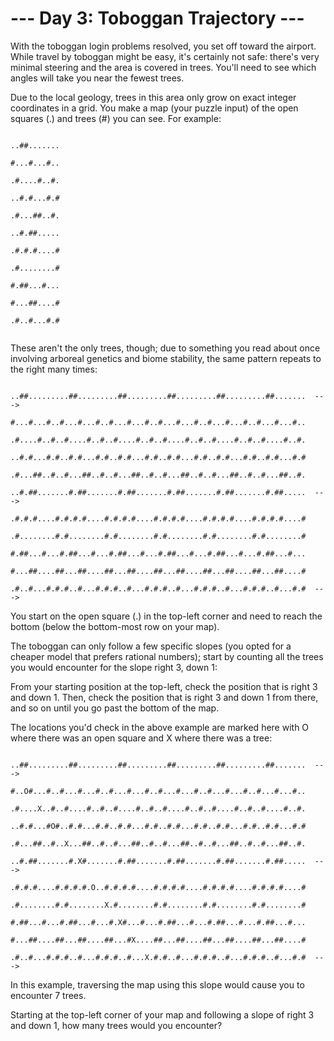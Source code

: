 # --- Day 3: Toboggan Trajectory ---

With the toboggan login problems resolved, you set off toward the airport. While travel by toboggan might be easy, it's
certainly not safe: there's very minimal steering and the area is covered in trees. You'll need to see which angles will
take you near the fewest trees.

Due to the local geology, trees in this area only grow on exact integer coordinates in a grid. You make a map (your
puzzle input) of the open squares (.) and trees (#) you can see. For example:

<code>
..##.......<br />
#...#...#..<br />
.#....#..#.<br />
..#.#...#.#<br />
.#...##..#.<br />
..#.##.....<br />
.#.#.#....#<br />
.#........#<br />
#.##...#...<br />
#...##....#<br />
.#..#...#.#<br />
</code>

These aren't the only trees, though; due to something you read about once involving arboreal genetics and biome
stability, the same pattern repeats to the right many times:

<code>
..##.........##.........##.........##.........##.........##.......  ---><br />
#...#...#..#...#...#..#...#...#..#...#...#..#...#...#..#...#...#..<br />
.#....#..#..#....#..#..#....#..#..#....#..#..#....#..#..#....#..#.<br />
..#.#...#.#..#.#...#.#..#.#...#.#..#.#...#.#..#.#...#.#..#.#...#.#<br />
.#...##..#..#...##..#..#...##..#..#...##..#..#...##..#..#...##..#.<br />
..#.##.......#.##.......#.##.......#.##.......#.##.......#.##.....  ---><br />
.#.#.#....#.#.#.#....#.#.#.#....#.#.#.#....#.#.#.#....#.#.#.#....#<br />
.#........#.#........#.#........#.#........#.#........#.#........#<br />
#.##...#...#.##...#...#.##...#...#.##...#...#.##...#...#.##...#...<br />
#...##....##...##....##...##....##...##....##...##....##...##....#<br />
.#..#...#.#.#..#...#.#.#..#...#.#.#..#...#.#.#..#...#.#.#..#...#.#  ---><br />
</code>
You start on the open square (.) in the top-left corner and need to reach the bottom (below the bottom-most row on your map).

The toboggan can only follow a few specific slopes (you opted for a cheaper model that prefers rational numbers); start
by counting all the trees you would encounter for the slope right 3, down 1:

From your starting position at the top-left, check the position that is right 3 and down 1. Then, check the position
that is right 3 and down 1 from there, and so on until you go past the bottom of the map.

The locations you'd check in the above example are marked here with O where there was an open square and X where there
was a tree:

<code>
..##.........##.........##.........##.........##.........##.......  ---><br />
#..O#...#..#...#...#..#...#...#..#...#...#..#...#...#..#...#...#..<br />
.#....X..#..#....#..#..#....#..#..#....#..#..#....#..#..#....#..#.<br />
..#.#...#O#..#.#...#.#..#.#...#.#..#.#...#.#..#.#...#.#..#.#...#.#<br />
.#...##..#..X...##..#..#...##..#..#...##..#..#...##..#..#...##..#.<br />
..#.##.......#.X#.......#.##.......#.##.......#.##.......#.##.....  ---><br />
.#.#.#....#.#.#.#.O..#.#.#.#....#.#.#.#....#.#.#.#....#.#.#.#....#<br />
.#........#.#........X.#........#.#........#.#........#.#........#<br />
#.##...#...#.##...#...#.X#...#...#.##...#...#.##...#...#.##...#...<br />
#...##....##...##....##...#X....##...##....##...##....##...##....#<br />
.#..#...#.#.#..#...#.#.#..#...X.#.#..#...#.#.#..#...#.#.#..#...#.#  ---><br />
</code>
In this example, traversing the map using this slope would cause you to encounter 7 trees.

Starting at the top-left corner of your map and following a slope of right 3 and down 1, how many trees would you
encounter?
